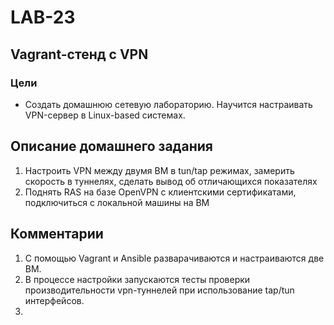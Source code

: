 # LAB-23
## Vagrant-стенд c VPN
### Цели
- Создать домашнюю сетевую лабораторию. Научится настраивать VPN-сервер в Linux-based системах.

## Описание домашнего задания
1. Настроить VPN между двумя ВМ в tun/tap режимах, замерить скорость в туннелях, сделать вывод об отличающихся показателях
2. Поднять RAS на базе OpenVPN с клиентскими сертификатами, подключиться с локальной машины на ВМ

## Комментарии
1. С помощью Vagrant и Ansible разварачиваются и настраиваются две ВМ.
2. В процессе настройки запускаются тесты проверки производительности vpn-туннелей при использование tap/tun интерфейсов.
3. 
